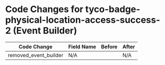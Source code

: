 # Code Changes for tyco-badge-physical-location-access-success-2 (Event Builder)

| Code Change | Field Name | Before | After |
|-------------|------------|--------|-------|
| removed_event_builder | N/A |  | N/A |